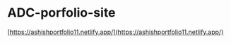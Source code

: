 # ADC-porfolio-site

[https://ashishportfolio11.netlify.app/](https://ashishportfolio11.netlify.app/)
